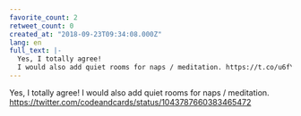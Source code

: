 ```yaml
---
favorite_count: 2
retweet_count: 0
created_at: "2018-09-23T09:34:08.000Z"
lang: en
full_text: |-
  Yes, I totally agree!
  I would also add quiet rooms for naps / meditation. https://t.co/u6fYmvoquv
---
```


Yes, I totally agree! I would also add quiet rooms for naps / meditation.
<https://twitter.com/codeandcards/status/1043787660383465472>
